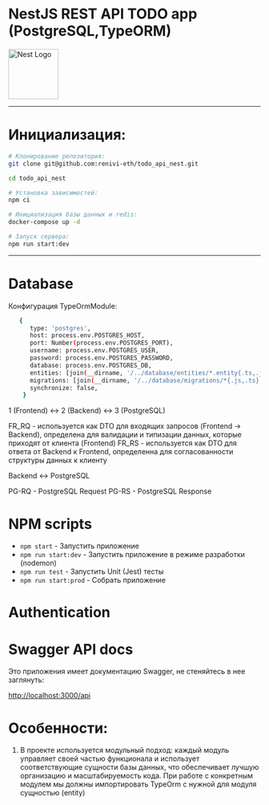 # NestJS REST API TODO app (PostgreSQL,TypeORM)

<img src="https://nestjs.com/img/logo-small.svg" alt="Nest Logo" width="100" height="100">

---

# Инициализация:

```bash
# Клонирование репозитория:
git clone git@github.com:renivi-eth/todo_api_nest.git

cd todo_api_nest

# Установка зависимостей:
npm ci

# Инициализация базы данных и redis:
docker-compose up -d

# Запуск сервера:
npm run start:dev
```

---

# Database

Конфигурация TypeOrmModule:

```bash
   {
      type: 'postgres',
      host: process.env.POSTGRES_HOST,
      port: Number(process.env.POSTGRES_PORT),
      username: process.env.POSTGRES_USER,
      password: process.env.POSTGRES_PASSWORD,
      database: process.env.POSTGRES_DB,
      entities: [join(__dirname, '/../database/entities/*.entity{.ts,.js}')],
      migrations: [join(__dirname, '/../database/migrations/*{.js,.ts}')],
      synchronize: false,
    }
```

1 (Frontend) <-> 2 (Backend) <-> 3 (PostgreSQL)

FR_RQ - используется как DTO для входящих запросов (Frontend -> Backend), определена для валидации и типизации данных, которые приходят от клиента (Frontend)
FR_RS - используется как DTO для ответа от Backend к Frontend, определенна для согласованности структуры данных к клиенту

Backend <-> PostgreSQL

PG-RQ - PostgreSQL Request
PG-RS - PostgreSQL Response

# NPM scripts

- `npm start` - Запустить приложение
- `npm run start:dev` - Запустить приложение в режиме разработки (nodemon)
- `npm run test` - Запустить Unit (Jest) тесты
- `npm run start:prod` - Cобрать приложение

# Authentication

# Swagger API docs

Это приложения имеет документацию Swagger, не стеняйтесь в нее заглянуть:

[http://localhost:3000/api](http://localhost:3000/api)

# Особенности:

1. В проекте используется модульный подход: каждый модуль управляет своей частью функционала и использует соответствующие сущности базы данных, что обеспечивает лучшую организацию и масштабируемость кода. При работе с конкретным модулем мы должны импортировать TypeOrm с нужной для модуля сущностью (entity)
